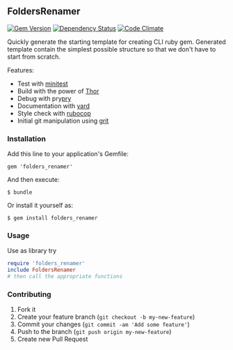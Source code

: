 ## FoldersRenamer

[![Gem Version](https://badge.fury.io/rb/folders_renamer.svg)](http://badge.fury.io/rb/folders_renamer)
[![Dependency Status](https://gemnasium.com/agilecreativity/folders_renamer.png)](https://gemnasium.com/agilecreativity/folders_renamer)
[![Code Climate](https://codeclimate.com/github/agilecreativity/folders_renamer.png)](https://codeclimate.com/github/agilecreativity/folders_renamer)

Quickly generate the starting template for creating CLI ruby gem.
Generated template contain the simplest possible structure so that we don't have
to start from scratch.

Features:

- Test with [minitest][]
- Build with the power of [Thor][]
- Debug with pry[pry][]
- Documentation with [yard][]
- Style check with [rubocop][]
- Initial git manipulation using [grit][]

### Installation

Add this line to your application's Gemfile:

    gem 'folders_renamer'

And then execute:

    $ bundle

Or install it yourself as:

    $ gem install folders_renamer

### Usage

Use as library try

```ruby
require 'folders_renamer'
include FoldersRenamer
# then call the appropriate functions
```

### Contributing

1. Fork it
2. Create your feature branch (`git checkout -b my-new-feature`)
3. Commit your changes (`git commit -am 'Add some feature'`)
4. Push to the branch (`git push origin my-new-feature`)
5. Create new Pull Request

[thor]: https://github.com/erikhuda/thor
[minitest]: https://github.com/seattlerb/minitest
[yard]: https://github.com/lsegal/yard
[pry]: https://github.com/pry/pry
[rubocop]: https://github.com/bbatsov/rubocop
[grit]: https://github.com/mojombo/grit
